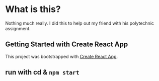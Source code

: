 # What is this?
Nothing much really. I did this to help out my friend with his polytechnic assignment.

## Getting Started with Create React App

This project was bootstrapped with [Create React App](https://github.com/facebook/create-react-app).

## run with cd & `npm start`
